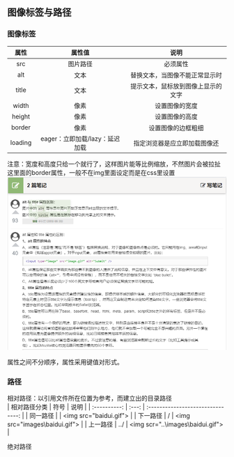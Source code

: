 ## 图像标签与路径
### 图像标签
|  属性   |             属性值             |                说明                |
| :-----: | :----------------------------: | :--------------------------------: |
|   src   |            图片路径            |              必须属性              |
|   alt   |              文本              |   替换文本，当图像不能正常显示时   |
|  title  |              文本              | 提示文本，鼠标放到图像上显示的文字 |
|  width  |              像素              |           设置图像的宽度           |
| height  |              像素              |           设置图像的高度           |
| border  |              像素              |         设置图像的边框粗细         |
| loading | eager：立即加载/lazy：延迟加载 |    指定浏览器是应立即加载图像还    |

注意：宽度和高度只给一个就行了，这样图片能等比例缩放，不然图片会被拉扯  
      这里面的border属性，一般不在img里面设定而是在css里设置  
![alt-title](../Pics/alt-title.png)

属性之间不分顺序，属性采用键值对形式。
### 路径
相对路径：以引用文件所在位置为参考，而建立出的目录路径  
| 相对路径分类 | 符号  |               说明                |
| :----------: | :---: | :-------------------------------: |
|   同一路径   |       |      \<img src="baidui.gif">      |
|   下一路径   |   /   |    \<img src="images\baidui.gif"> |
|   上一路径   |  ../  | \<img scr="..\images\baidui.gif"> |  

绝对路径
